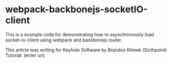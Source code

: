 # webpack-backbonejs-socketIO-client
This is a example code for demonstrating how to asynchronously load socket-io-client using webpack and backbonejs router.

This article was writing for Keyhole Software by Brandon Klimek (Sixthpoint)
Tutorial: (enter url)
